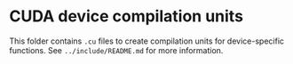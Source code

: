 # CUDA device compilation units

This folder contains `.cu` files to create compilation units
for device-specific functions. See `../include/README.md` for
more information.
